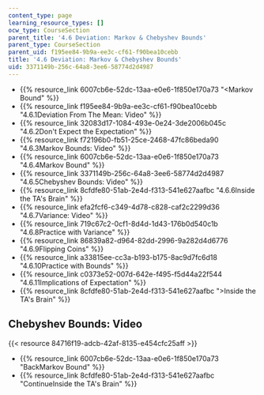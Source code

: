 ```yaml
---
content_type: page
learning_resource_types: []
ocw_type: CourseSection
parent_title: '4.6 Deviation: Markov & Chebyshev Bounds'
parent_type: CourseSection
parent_uid: f195ee84-9b9a-ee3c-cf61-f90bea10cebb
title: '4.6 Deviation: Markov & Chebyshev Bounds'
uid: 3371149b-256c-64a8-3ee6-58774d2d4987
---
```


*   {{% resource_link 6007cb6e-52dc-13aa-e0e6-1f850e170a73 "\<Markov Bound" %}}
*   {{% resource_link f195ee84-9b9a-ee3c-cf61-f90bea10cebb "4.6.1Deviation From The Mean: Video" %}}
*   {{% resource_link 32083d17-1084-493e-0e24-3de2006b045c "4.6.2Don't Expect the Expectation" %}}
*   {{% resource_link f72196b0-fb51-25ce-2468-47fc86beda90 "4.6.3Markov Bounds: Video" %}}
*   {{% resource_link 6007cb6e-52dc-13aa-e0e6-1f850e170a73 "4.6.4Markov Bound" %}}
*   {{% resource_link 3371149b-256c-64a8-3ee6-58774d2d4987 "4.6.5Chebyshev Bounds: Video" %}}
*   {{% resource_link 8cfdfe80-51ab-2e4d-f313-541e627aafbc "4.6.6Inside the TA's Brain" %}}
*   {{% resource_link efa2fcf6-c349-4d78-c828-caf2c2299d36 "4.6.7Variance: Video" %}}
*   {{% resource_link 719c67c2-0cf1-8d4d-1d43-176b0d540c1b "4.6.8Practice with Variance" %}}
*   {{% resource_link 86839a82-d964-82dd-2996-9a282d4d6776 "4.6.9Flipping Coins" %}}
*   {{% resource_link a33815ee-cc3a-b193-b175-8ac9d7fc6d18 "4.6.10Practice with Bounds" %}}
*   {{% resource_link c0373e52-007d-642e-f495-f5d44a22f544 "4.6.11Implications of Expectation" %}}
*   {{% resource_link 8cfdfe80-51ab-2e4d-f313-541e627aafbc "\>Inside the TA's Brain" %}}

Chebyshev Bounds: Video
-----------------------

{{< resource 84716f19-adcb-42af-8135-e454cfc25aff >}}

*   {{% resource_link 6007cb6e-52dc-13aa-e0e6-1f850e170a73 "BackMarkov Bound" %}}
*   {{% resource_link 8cfdfe80-51ab-2e4d-f313-541e627aafbc "ContinueInside the TA's Brain" %}}